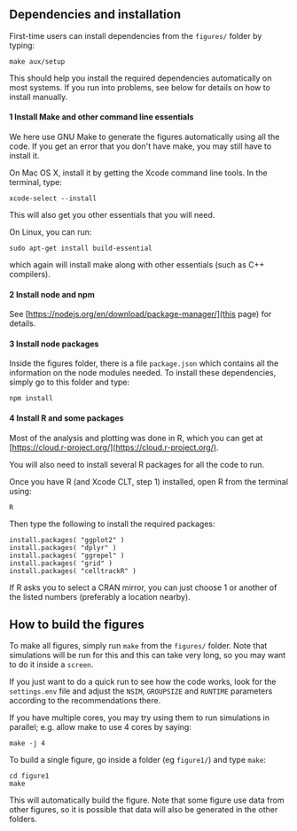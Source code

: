 

## Dependencies and installation

First-time users can install dependencies from the `figures/` folder by typing:

```
make aux/setup
```

This should help you install the required dependencies automatically on most systems.
If you run into problems, see below for details on how to install manually.

#### 1 Install Make and other command line essentials

We here use GNU Make to generate the figures automatically using all the code.
If you get an error that you don't have make, you may still have to install it.

On Mac OS X, install it by getting the Xcode command line tools. In the terminal, type:

```
xcode-select --install
```

This will also get you other essentials that you will need.

On Linux, you can run:

```
sudo apt-get install build-essential
```

which again will install make along with other essentials (such as C++ compilers).


#### 2 Install node and npm

See [https://nodejs.org/en/download/package-manager/](this page) for details.


#### 3 Install node packages

Inside the figures folder, there is a file `package.json` which contains all the information
on the node modules needed. To install these dependencies, simply go to this folder and 
type:

```
npm install
```


#### 4 Install R and some packages

Most of the analysis and plotting was done in R, which you can get at 
[https://cloud.r-project.org/](https://cloud.r-project.org/).

You will also need to install several R packages for all the code to run. 


Once you have R (and Xcode CLT, step 1) installed, open R from the terminal using:
```
R
```

Then type the following to install the required packages:

```
install.packages( "ggplot2" )
install.packages( "dplyr" )
install.packages( "ggrepel" )
install.packages( "grid" )
install.packages( "celltrackR" )
```
If R asks you to select a CRAN mirror, you can just choose 1 or another of the listed
numbers (preferably a location nearby).



## How to build the figures


To make all figures, simply run `make` from the `figures/` folder. 
Note that simulations will be run for this and this can take very long, so you may want to do it inside a `screen`.

If you just want to do a quick run to see how the code works, look for the `settings.env` file and adjust the 
`NSIM`, `GROUPSIZE` and `RUNTIME` parameters according to the recommendations there.

If you have multiple cores, you may try using them to run simulations in parallel; e.g.
allow make to use 4 cores by saying:

```
make -j 4
```

To build a single figure, go inside a folder (eg `figure1/`) and type `make`:

```
cd figure1
make
```

This will automatically build the figure.  Note that some
figure use data from other figures, so it is possible that data will also be generated
in the other folders.




